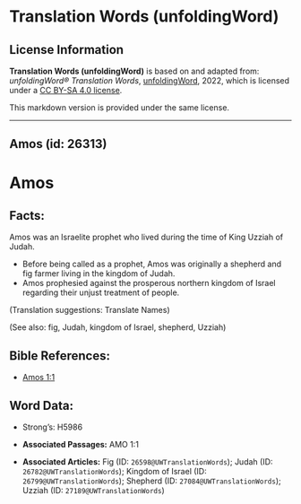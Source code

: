 # Translation Words (unfoldingWord)

## License Information

**Translation Words (unfoldingWord)** is based on and adapted from: _unfoldingWord® Translation Words_, [unfoldingWord](https://unfoldingword.org/utw), 2022, which is licensed under a [CC BY-SA 4.0 license](https://creativecommons.org/licenses/by-sa/4.0/legalcode.en).

This markdown version is provided under the same license.



--------------------------------

## Amos (id: 26313)

Amos
====

Facts:
------

Amos was an Israelite prophet who lived during the time of King Uzziah of Judah.

* Before being called as a prophet, Amos was originally a shepherd and fig farmer living in the kingdom of Judah.
* Amos prophesied against the prosperous northern kingdom of Israel regarding their unjust treatment of people.

(Translation suggestions: Translate Names)

(See also: fig, Judah, kingdom of Israel, shepherd, Uzziah)

Bible References:
-----------------

* [Amos 1:1](https://ref.ly/Amos1:1)

Word Data:
----------

* Strong’s: H5986

* **Associated Passages:** AMO 1:1
* **Associated Articles:** Fig (ID: `26598@UWTranslationWords`); Judah (ID: `26782@UWTranslationWords`); Kingdom of Israel (ID: `26799@UWTranslationWords`); Shepherd (ID: `27084@UWTranslationWords`); Uzziah (ID: `27189@UWTranslationWords`)

